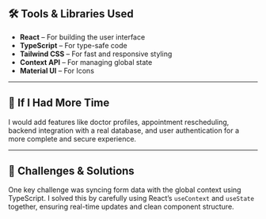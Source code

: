 ## 🛠️ Tools & Libraries Used
- **React** – For building the user interface  
- **TypeScript** – For type-safe code  
- **Tailwind CSS** – For fast and responsive styling  
- **Context API** – For managing global state  
- **Material UI** – For Icons

---

## 🚀 If I Had More Time
I would add features like doctor profiles, appointment rescheduling, backend integration with a real database, and user authentication for a more complete and secure experience.

---

## 🧩 Challenges & Solutions
One key challenge was syncing form data with the global context using TypeScript. I solved this by carefully using React’s `useContext` and `useState` together, ensuring real-time updates and clean component structure.

